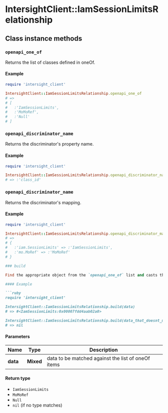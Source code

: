 # IntersightClient::IamSessionLimitsRelationship

## Class instance methods

### `openapi_one_of`

Returns the list of classes defined in oneOf.

#### Example

```ruby
require 'intersight_client'

IntersightClient::IamSessionLimitsRelationship.openapi_one_of
# =>
# [
#   :'IamSessionLimits',
#   :'MoMoRef',
#   :'Null'
# ]
```

### `openapi_discriminator_name`

Returns the discriminator's property name.

#### Example

```ruby
require 'intersight_client'

IntersightClient::IamSessionLimitsRelationship.openapi_discriminator_name
# => :'class_id'
```

### `openapi_discriminator_name`

Returns the discriminator's mapping.

#### Example

```ruby
require 'intersight_client'

IntersightClient::IamSessionLimitsRelationship.openapi_discriminator_mapping
# =>
# {
#   :'iam.SessionLimits' => :'IamSessionLimits',
#   :'mo.MoRef' => :'MoMoRef'
# }

### build

Find the appropriate object from the `openapi_one_of` list and casts the data into it.

#### Example

```ruby
require 'intersight_client'

IntersightClient::IamSessionLimitsRelationship.build(data)
# => #<IamSessionLimits:0x00007fdd4aab02a0>

IntersightClient::IamSessionLimitsRelationship.build(data_that_doesnt_match)
# => nil
```

#### Parameters

| Name | Type | Description |
| ---- | ---- | ----------- |
| **data** | **Mixed** | data to be matched against the list of oneOf items |

#### Return type

- `IamSessionLimits`
- `MoMoRef`
- `Null`
- `nil` (if no type matches)


